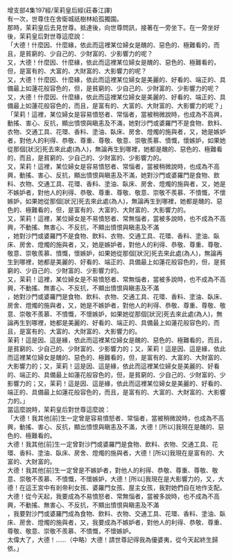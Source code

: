 增支部4集197經/茉莉皇后經(莊春江譯)  
有一次，世尊住在舍衛城祇樹林給孤獨園。  
那時，茉莉皇后去見世尊。抵達後，向世尊問訊，接著在一旁坐下。在一旁坐好後，茉莉皇后對世尊這麼說：  
「大德！什麼因、什麼緣，依此而這裡某位婦女是醜的、惡色的、極難看的，而且，是貧窮的、少自己的、少財富的、少影響力的呢？  
又，大德！什麼因、什麼緣，依此而這裡某位婦女是醜的、惡色的、極難看的，但，是富有的、大富的、大財富的、大影響力的呢？  
又，大德！什麼因、什麼緣，依此而這裡某位婦女是美麗的、好看的、端正的、具備最上如蓮花般容色的，但，是貧窮的、少自己的、少財富的、少影響力的呢？  
又，大德！什麼因、什麼緣，依此而這裡某位婦女是美麗的、好看的、端正的、具備最上如蓮花般容色的，而且，是富有的、大富的、大財富的、大影響力的呢？」  
「茉莉！這裡，某位婦女是容易憤怒者、常惱者，當被稍微說時，也成為不高興，動搖、害心、反抗，顯出憤恨與瞋恚及不滿，她對沙門或婆羅門不是食物、飲料、衣物、交通工具、花環、香料、塗油、臥床、房舍、燈燭的施與者，又，她是嫉妒者，對他人的利得、恭敬、尊重、尊敬、敬意、崇敬羨慕、憤慨，懷嫉妒，如果她從那個[狀況]死去來此處(為人)，無論再生到哪裡，她都是醜的、惡色的、極難看的，而且，是貧窮的、少自己的、少財富的、少影響力的。  
又，茉莉！這裡，某位婦女是容易憤怒者、常惱者，當被稍微說時，也成為不高興，動搖、害心、反抗，顯出憤恨與瞋恚及不滿，她對沙門或婆羅門是食物、飲料、衣物、交通工具、花環、香料、塗油、臥床、房舍、燈燭的施與者，又，她是不嫉妒者，對他人的利得、恭敬、尊重、尊敬、敬意、崇敬不羨慕、不憤慨，不懷嫉妒，如果她從那個[狀況]死去來此處(為人)，無論再生到哪裡，她都是醜的、惡色的、極難看的，但，是富有的、大富的、大財富的、大影響力的。  
又，茉莉！這裡，某位婦女是不易憤怒者、常無惱者，當被多說時，也不成為不高興，不動搖、無害心、不反抗，不顯出憤恨與瞋恚及不滿  
，她對沙門或婆羅門不是食物、飲料、衣物、交通工具、花環、香料、塗油、臥床、房舍、燈燭的施與者，又，她是嫉妒者，對他人的利得、恭敬、尊重、尊敬、敬意、崇敬羨慕、憤慨，懷嫉妒，如果她從那個[狀況]死去來此處(為人)，無論再生到哪裡，她都是美麗的、好看的、端正的、具備最上如蓮花般容色的，但，是貧窮的、少自己的、少財富的、少影響力的。  
又，茉莉！這裡，某位婦女是不易憤怒者、常無惱者，當被多說時，也不成為不高興，不動搖、無害心、不反抗，不顯出憤恨與瞋恚及不滿  
，她對沙門或婆羅門是食物、飲料、衣物、交通工具、花環、香料、塗油、臥床、房舍、燈燭的施與者，又，她是不嫉妒者，對他人的利得、恭敬、尊重、尊敬、敬意、崇敬不羨慕、不憤慨，不懷嫉妒，如果她從那個[狀況]死去來此處(為人)，無論再生到哪裡，她都是美麗的、好看的、端正的、具備最上如蓮花般容色的，而且，是富有的、大富的、大財富的、大影響力的。  
茉莉！這是因、這是緣，依此而這裡某位婦女是醜的、惡色的、極難看的，而且，是貧窮的、少自己的、少財富的、少影響力的；又，茉莉！這是因、這是緣，依此而這裡某位婦女是醜的、惡色的、極難看的，但，是富有的、大富的、大財富的、大影響力的；又，茉莉！這是因、這是緣，依此而這裡某位婦女是美麗的、好看的、端正的、具備最上如蓮花般容色的，但，是貧窮的、少自己的、少財富的、少影響力的；又，茉莉！這是因、這是緣，依此而這裡某位婦女是美麗的、好看的、端正的、具備最上如蓮花般容色的，而且，是富有的、大富的、大財富的、大影響力的。」  
當這麼說時，茉莉皇后對世尊這麼說：  
「大德！我其他[前]生一定曾是容易憤怒者、常惱者，當被稍微說時，也成為不高興，動搖、害心、反抗，顯出憤恨與瞋恚及不滿，大德！[所以]我現在是醜的、惡色的、極難看的。  
大德！我其他[前]生一定曾對沙門或婆羅門是食物、飲料、衣物、交通工具、花環、香料、塗油、臥床、房舍、燈燭的施與者，大德！[所以]我現在是富有的、大富的、大財富的。  
大德！我其他[前]生一定曾是不嫉妒者，對他人的利得、恭敬、尊重、尊敬、敬意、崇敬不羨慕、不憤慨，不懷嫉妒，大德！[所以]我現在是大影響力的，又，大德！在這王宮中有剎帝利女孩、婆羅門女孩、屋主女孩，我對她們自在地作支配。  
大德！從今天起，我要成為不易憤怒者、常無惱者，當被多說時，也不成為不高興，不動搖、無害心、不反抗，不顯出憤恨與瞋恚及不滿  
，我要對沙門或婆羅門成為食物、飲料、衣物、交通工具、花環、香料、塗油、臥床、房舍、燈燭的施與者，又，我要成為不嫉妒者，對他人的利得、恭敬、尊重、尊敬、敬意、崇敬不羨慕、不憤慨，不懷嫉妒。  
太偉大了，大德！……（中略）大德！請世尊記得我為優婆夷，從今天起終生歸依。」  
  
  
